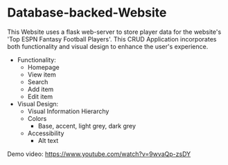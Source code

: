 # Database-backed-Website
This Website uses a flask web-server to store player data for the website's 'Top ESPN Fantasy Football Players'.
This CRUD Application incorporates both functionality and visual design to enhance the user's experience.

* Functionality:
  * Homepage
  * View item
  * Search
  * Add item
  * Edit item
* Visual Design:
  * Visual Information Hierarchy
  * Colors
    * Base, accent, light grey, dark grey
  * Accessibility
    * Alt text

Demo video: https://www.youtube.com/watch?v=9wvaQp-zsDY
